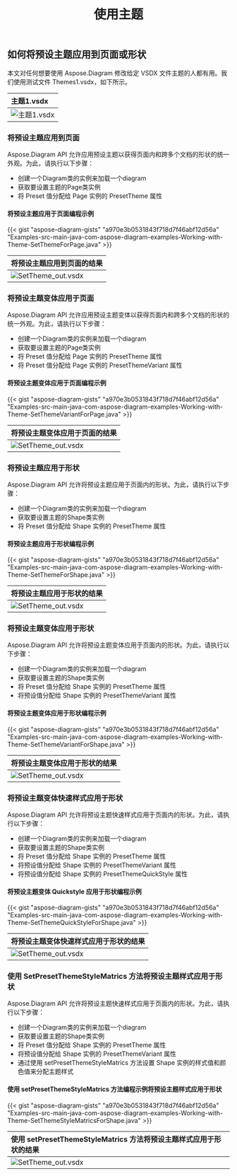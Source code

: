 ﻿---
title: 使用主题
type: docs
weight: 265
url: /zh/java/working-with-themes/
description: 本节介绍如何将预设主题应用到页面或带有 Aspose.Diagram 的形状。
---
## **如何将预设主题应用到页面或形状**
本文对任何想要使用 Aspose.Diagram 修改给定 VSDX 文件主题的人都有用。我们使用测试文件 Themes1.vsdx，如下所示。

|**主题1.vsdx**|
|:- |
|![主题1.vsdx](theme1.png)|

### **将预设主题应用到页面**
Aspose.Diagram API 允许应用预设主题以获得页面内和跨多个文档的形状的统一外观。为此，请执行以下步骤：

- 创建一个Diagram类的实例来加载一个diagram
- 获取要设置主题的Page类实例
- 将 Preset 值分配给 Page 实例的 PresetTheme 属性
#### **将预设主题应用于页面编程示例**
{{< gist "aspose-diagram-gists" "a970e3b0531843f718d7f46abf12d56a" "Examples-src-main-java-com-aspose-diagram-examples-Working-with-Theme-SetThemeForPage.java" >}}

|**将预设主题应用到页面的结果**|
|:- |
|![SetTheme_out.vsdx](theme2.png)|

### **将预设主题变体应用于页面**

Aspose.Diagram API 允许应用预设主题变体以获得页面内和跨多个文档的形状的统一外观。为此，请执行以下步骤：

- 创建一个Diagram类的实例来加载一个diagram
- 获取要设置主题的Page类实例
- 将 Preset 值分配给 Page 实例的 PresetTheme 属性
- 将 Preset 值分配给 Page 实例的 PresetThemeVariant 属性

#### **将预设主题变体应用于页面编程示例**

{{< gist "aspose-diagram-gists" "a970e3b0531843f718d7f46abf12d56a" "Examples-src-main-java-com-aspose-diagram-examples-Working-with-Theme-SetThemeVariantForPage.java" >}}

|**将预设主题变体应用于页面的结果**|
|:- |
|![SetTheme_out.vsdx](theme3.png)|

### **将预设主题应用于形状**

Aspose.Diagram API 允许将预设主题应用于页面内的形状。为此，请执行以下步骤：

- 创建一个Diagram类的实例来加载一个diagram
- 获取要设置主题的Shape类实例
- 将 Preset 值分配给 Shape 实例的 PresetTheme 属性

#### **将预设主题应用于形状编程示例**

{{< gist "aspose-diagram-gists" "a970e3b0531843f718d7f46abf12d56a" "Examples-src-main-java-com-aspose-diagram-examples-Working-with-Theme-SetThemeForShape.java" >}}

|**将预设主题应用于形状的结果**|
|:- |
|![SetTheme_out.vsdx](theme4.png)|

### **将预设主题变体应用于形状**

Aspose.Diagram API 允许将预设主题变体应用于页面内的形状。为此，请执行以下步骤：

- 创建一个Diagram类的实例来加载一个diagram
- 获取要设置主题的Shape类实例
- 将 Preset 值分配给 Shape 实例的 PresetTheme 属性
- 将预设值分配给 Shape 实例的 PresetThemeVariant 属性

#### **将预设主题变体应用于形状编程示例**

{{< gist "aspose-diagram-gists" "a970e3b0531843f718d7f46abf12d56a" "Examples-src-main-java-com-aspose-diagram-examples-Working-with-Theme-SetThemeVariantForShape.java" >}}

|**将预设主题变体应用于形状的结果**|
|:- |
|![SetTheme_out.vsdx](theme5.png)|

### **将预设主题变体快速样式应用于形状**

Aspose.Diagram API 允许将预设主题快速样式应用于页面内的形状。为此，请执行以下步骤：

- 创建一个Diagram类的实例来加载一个diagram
- 获取要设置主题的Shape类实例
- 将 Preset 值分配给 Shape 实例的 PresetTheme 属性
- 将预设值分配给 Shape 实例的 PresetThemeVariant 属性
- 将预设值分配给 Shape 实例的 PresetThemeQuickStyle 属性

#### **将预设主题变体 Quickstyle 应用于形状编程示例**

{{< gist "aspose-diagram-gists" "a970e3b0531843f718d7f46abf12d56a" "Examples-src-main-java-com-aspose-diagram-examples-Working-with-Theme-SetThemeQuickStyleForShape.java" >}}

|**将预设主题变体快速样式应用于形状的结果**|
|:- |
|![SetTheme_out.vsdx](theme6.png)|

### **使用 SetPresetThemeStyleMatrics 方法将预设主题样式应用于形状**

Aspose.Diagram API 允许将预设主题快速样式应用于页面内的形状。为此，请执行以下步骤：

- 创建一个Diagram类的实例来加载一个diagram
- 获取要设置主题的Shape类实例
- 将 Preset 值分配给 Shape 实例的 PresetTheme 属性
- 将预设值分配给 Shape 实例的 PresetThemeVariant 属性
- 通过使用 setPresetThemeStyleMatrics 方法设置 Shape 实例的样式值和颜色值来分配主题样式

#### **使用 setPresetThemeStyleMatrics 方法编程示例将预设主题样式应用于形状**

{{< gist "aspose-diagram-gists" "a970e3b0531843f718d7f46abf12d56a" "Examples-src-main-java-com-aspose-diagram-examples-Working-with-Theme-SetThemeStyleMatricsForShape.java" >}}

|**使用 setPresetThemeStyleMatrics 方法将预设主题样式应用于形状的结果** |
|:----------------------------------------------------------- |
|![SetTheme_out.vsdx](theme7.png)                             |
